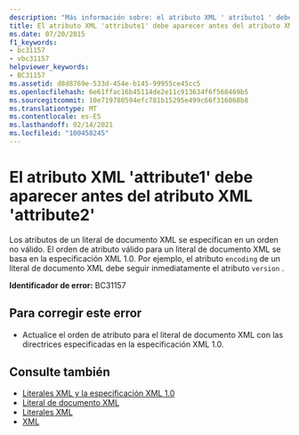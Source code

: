 ```yaml
---
description: "Más información sobre: el atributo XML ' atributo1 ' debe aparecer antes del atributo XML ' attribute2 '"
title: El atributo XML 'attribute1' debe aparecer antes del atributo XML 'attribute2'
ms.date: 07/20/2015
f1_keywords:
- bc31157
- vbc31157
helpviewer_keywords:
- BC31157
ms.assetid: d8d8769e-533d-454e-b145-99955ce45cc5
ms.openlocfilehash: 6e61ffac16b45114de2e11c913634f6f568469b5
ms.sourcegitcommit: 10e719780594efc781b15295e499c66f316068b8
ms.translationtype: MT
ms.contentlocale: es-ES
ms.lasthandoff: 02/14/2021
ms.locfileid: "100458245"
---
```

# <a name="xml-attribute-attribute1-must-appear-before-xml-attribute-attribute2"></a>El atributo XML 'attribute1' debe aparecer antes del atributo XML 'attribute2'

Los atributos de un literal de documento XML se especifican en un orden no válido. El orden de atributo válido para un literal de documento XML se basa en la especificación XML 1.0. Por ejemplo, el atributo `encoding` de un literal de documento XML debe seguir inmediatamente el atributo `version` .  
  
 **Identificador de error:** BC31157  
  
## <a name="to-correct-this-error"></a>Para corregir este error  
  
- Actualice el orden de atributo para el literal de documento XML con las directrices especificadas en la especificación XML 1.0.  
  
## <a name="see-also"></a>Consulte también

- [Literales XML y la especificación XML 1.0](../programming-guide/language-features/xml/xml-literals-and-the-xml-1-0-specification.md)
- [Literal de documento XML](../language-reference/xml-literals/xml-document-literal.md)
- [Literales XML](../language-reference/xml-literals/index.md)
- [XML](../programming-guide/language-features/xml/index.md)

